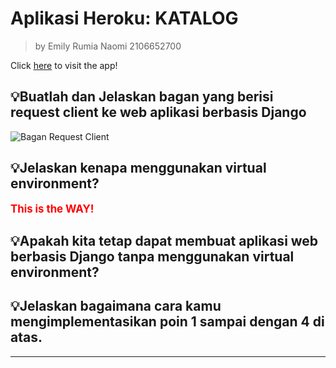 # Aplikasi Heroku: KATALOG

> by Emily Rumia Naomi 2106652700

Click [here](https://tugas2katalog.herokuapp.com/katalog/) to visit the app!


## 💡Buatlah dan Jelaskan bagan yang berisi request client ke web aplikasi berbasis Django
![Bagan Request Client](https://user-images.githubusercontent.com/112367959/190240296-0ed97f21-bf82-4d43-87d9-b7c0ffe926a3.png)


## 💡Jelaskan kenapa menggunakan virtual environment?

<span style="color:red; font-weight:bold; font-size:larger;">This is the WAY!</span>
## 💡Apakah kita tetap dapat membuat aplikasi web berbasis Django tanpa menggunakan virtual environment?


## 💡Jelaskan bagaimana cara kamu mengimplementasikan poin 1 sampai dengan 4 di atas.


<hr>
